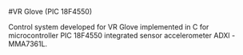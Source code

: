 #VR Glove (PIC 18F4550)

Control system developed for VR Glove implemented in C for microcontroller PIC 18F4550 integrated sensor accelerometer ADXl - MMA7361L.
